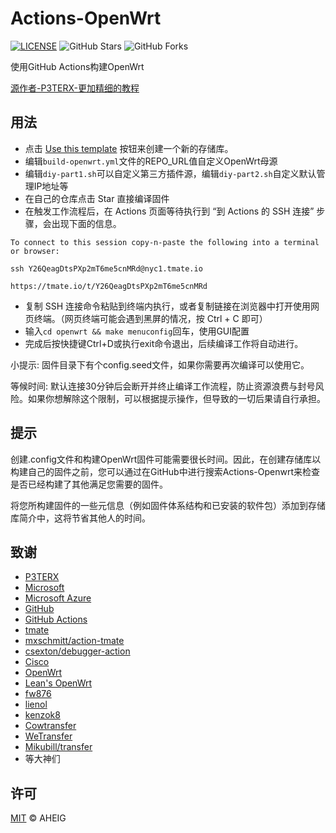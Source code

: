 # Actions-OpenWrt

[![LICENSE](https://img.shields.io/github/license/mashape/apistatus.svg?style=flat-square&label=LICENSE)](https://github.com/aheig/OpenWrt-x86_64/blob/main/LICENSE)
![GitHub Stars](https://img.shields.io/github/stars/aheig/OpenWrt-x86_64.svg?style=flat-square&label=Stars&logo=github)
![GitHub Forks](https://img.shields.io/github/forks/aheig/OpenWrt-x86_64.svg?style=flat-square&label=Forks&logo=github)

使用GitHub Actions构建OpenWrt

[源作者-P3TERX-更加精细的教程](https://p3terx.com/archives/build-openwrt-with-github-actions.html)

## 用法

- 点击 [Use this template](https://github.com/aheig/OpenWrt-x86_64/generate) 按钮来创建一个新的存储库。
- 编辑`build-openwrt.yml`文件的REPO_URL值自定义OpenWrt母源
- 编辑`diy-part1.sh`可以自定义第三方插件源，编辑`diy-part2.sh`自定义默认管理IP地址等
- 在自己的仓库点击 Star 直接编译固件
- 在触发工作流程后，在 Actions 页面等待执行到 “到 Actions 的 SSH 连接” 步骤，会出现下面的信息。

```
To connect to this session copy-n-paste the following into a terminal or browser:

ssh Y26QeagDtsPXp2mT6me5cnMRd@nyc1.tmate.io

https://tmate.io/t/Y26QeagDtsPXp2mT6me5cnMRd
```

- 复制 SSH 连接命令粘贴到终端内执行，或者复制链接在浏览器中打开使用网页终端。（网页终端可能会遇到黑屏的情况，按 Ctrl + C 即可）
- 输入`cd openwrt && make menuconfig`回车，使用GUI配置
- 完成后按快捷键Ctrl+D或执行exit命令退出，后续编译工作将自动进行。

小提示: 固件目录下有个config.seed文件，如果你需要再次编译可以使用它。

等候时间: 默认连接30分钟后会断开并终止编译工作流程，防止资源浪费与封号风险。如果你想解除这个限制，可以根据提示操作，但导致的一切后果请自行承担。

## 提示

创建.config文件和构建OpenWrt固件可能需要很长时间。因此，在创建存储库以构建自己的固件之前，您可以通过在GitHub中进行搜索Actions-Openwrt来检查是否已经构建了其他满足您需要的固件。

将您所构建固件的一些元信息（例如固件体系结构和已安装的软件包）添加到存储库简介中，这将节省其他人的时间。

## 致谢

- [P3TERX](https://p3terx.com/)
- [Microsoft](https://www.microsoft.com)
- [Microsoft Azure](https://azure.microsoft.com)
- [GitHub](https://github.com)
- [GitHub Actions](https://github.com/features/actions)
- [tmate](https://github.com/tmate-io/tmate)
- [mxschmitt/action-tmate](https://github.com/mxschmitt/action-tmate)
- [csexton/debugger-action](https://github.com/csexton/debugger-action)
- [Cisco](https://www.cisco.com/)
- [OpenWrt](https://github.com/openwrt/openwrt)
- [Lean's OpenWrt](https://github.com/coolsnowwolf/lede)
- [fw876](https://github.com/fw876)
- [lienol](https://github.com/Lienol)
- [kenzok8](https://github.com/kenzok8)
- [Cowtransfer](https://cowtransfer.com)
- [WeTransfer](https://wetransfer.com/)
- [Mikubill/transfer](https://github.com/Mikubill/transfer)
- 等大神们

## 许可

[MIT](https://github.com/aheig/OpenWrt-x86_64/blob/main/LICENSE) © AHEIG
